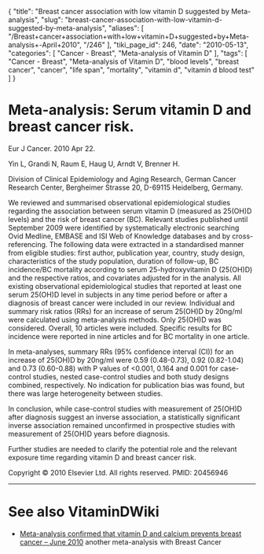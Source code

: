 {
    "title": "Breast cancer association with low vitamin D suggested by Meta-analysis",
    "slug": "breast-cancer-association-with-low-vitamin-d-suggested-by-meta-analysis",
    "aliases": [
        "/Breast+cancer+association+with+low+vitamin+D+suggested+by+Meta-analysis+-April+2010",
        "/246"
    ],
    "tiki_page_id": 246,
    "date": "2010-05-13",
    "categories": [
        "Cancer - Breast",
        "Meta-analysis of Vitamin D"
    ],
    "tags": [
        "Cancer - Breast",
        "Meta-analysis of Vitamin D",
        "blood levels",
        "breast cancer",
        "cancer",
        "life span",
        "mortality",
        "vitamin d",
        "vitamin d blood test"
    ]
}


# Meta-analysis: Serum vitamin D and breast cancer risk.

Eur J Cancer. 2010 Apr 22. 

Yin L, Grandi N, Raum E, Haug U, Arndt V, Brenner H.

Division of Clinical Epidemiology and Aging Research, German Cancer Research Center, Bergheimer Strasse 20, D-69115 Heidelberg, Germany.

We reviewed and summarised observational epidemiological studies regarding the association between serum vitamin D (measured as 25(OH)D levels) and the risk of breast cancer (BC). Relevant studies published until September 2009 were identified by systematically electronic searching Ovid Medline, EMBASE and ISI Web of Knowledge databases and by cross-referencing. The following data were extracted in a standardised manner from eligible studies: first author, publication year, country, study design, characteristics of the study population, duration of follow-up, BC incidence/BC mortality according to serum 25-hydroxyvitamin D (25(OH)D) and the respective ratios, and covariates adjusted for in the analysis. All existing observational epidemiological studies that reported at least one serum 25(OH)D level in subjects in any time period before or after a diagnosis of breast cancer were included in our review. Individual and summary risk ratios (RRs) for an increase of serum 25(OH)D by 20ng/ml were calculated using meta-analysis methods. Only 25(OH)D was considered. Overall, 10 articles were included. Specific results for BC incidence were reported in nine articles and for BC mortality in one article. 

In meta-analyses, summary RRs (95% confidence interval (CI)) for an increase of 25(OH)D by 20ng/ml were 0.59 (0.48-0.73), 0.92 (0.82-1.04) and 0.73 (0.60-0.88) with P values of <0.001, 0.164 and 0.001 for case-control studies, nested case-control studies and both study designs combined, respectively. No indication for publication bias was found, but there was large heterogeneity between studies. 

In conclusion, while case-control studies with measurement of 25(OH)D after diagnosis suggest an inverse association, a statistically significant inverse association remained unconfirmed in prospective studies with measurement of 25(OH)D years before diagnosis. 

Further studies are needed to clarify the potential role and the relevant exposure time regarding vitamin D and breast cancer risk. 

Copyright © 2010 Elsevier Ltd. All rights reserved. PMID: 20456946 

- - - - - - - - 

# See also VitaminDWiki

* [Meta-analysis confirmed that vitamin D and calcium prevents breast cancer – June 2010](/posts/meta-analysis-confirmed-that-vitamin-d-and-calcium-prevents-breast-cancer) another meta-analysis with Breast Cancer